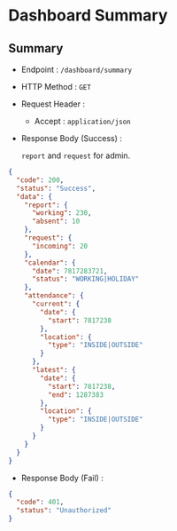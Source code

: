 # Dashboard Summary

## Summary

- Endpoint : `/dashboard/summary`
- HTTP Method : `GET`

- Request Header :
  - Accept : `application/json`
- Response Body (Success) :

  `report` and `request` for admin.

```json
{
  "code": 200,
  "status": "Success",
  "data": {
    "report": {
      "working": 230,
      "absent": 10
    },
    "request": {
      "incoming": 20
    },
    "calendar": {
      "date": 7817283721,
      "status": "WORKING|HOLIDAY"
    },
    "attendance": {
      "current": {
        "date": {
          "start": 7817238
        },
        "location": {
          "type": "INSIDE|OUTSIDE"
        }
      },
      "latest": {
        "date": {
          "start": 7817238,
          "end": 1287383
        },
        "location": {
          "type": "INSIDE|OUTSIDE"
        }
      }
    }
  }
}
```

- Response Body (Fail) :

```json
{
  "code": 401,
  "status": "Unauthorized"
}
```

